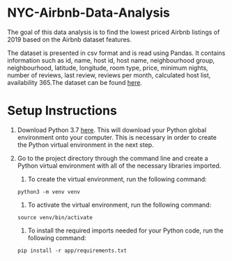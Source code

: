 # NYC-Airbnb-Data-Analysis
The goal of this data analysis is to find the lowest priced Airbnb listings of 2019 based on the Airbnb dataset features.

The dataset is presented in csv format and is read using Pandas. It contains information such as id, name, host id, host name, neighbourhood group, neighbourhood, latitude, longitude, room type, price, minimum nights, number of reviews, last review, reviews per month, calculated host list, availability 365.The dataset can be found [here](https://www.kaggle.com/dgomonov/new-york-city-airbnb-open-data#AB_NYC_2019.csv).

# Setup Instructions
1. Download Python 3.7 [here](https://www.python.org/downloads/). This will download your Python global environment onto your computer. This is necessary in order to create the Python virtual environment in the next step.
1. Go to the project directory through the command line and create a Python virtual environment with all of the necessary libraries imported.
    1. To create the virtual environment, run the following command:
    ```
    python3 -m venv venv
    ```

    1. To activate the virtual environment, run the following command:
    ```
    source venv/bin/activate
    ```

    1. To install the required imports needed for your Python code, run the following command:

    ```
    pip install -r app/requirements.txt
    ```